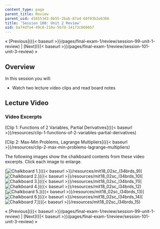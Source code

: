 ```yaml
---
content_type: page
parent_title: Review
parent_uid: d16553d3-0b55-2bab-87a4-60f03b2e6366
title: 'Session 100: Unit 2 Review'
uid: ba74dfa4-49c8-210a-5b7d-14173c6666b7
---
```


« [Previous]({{< baseurl >}}/pages/final-exam-1/review/session-99-unit-1-review) | [Next]({{< baseurl >}}/pages/final-exam-1/review/session-101-unit-3-review) »

Overview
--------

In this session you will:

*   Watch two lecture video clips and read board notes

Lecture Video
-------------

### Video Excerpts

[Clip 1: Functions of 2 Variables, Partial Derivatives]({{< baseurl >}}/resources/clip-1-functions-of-2-variables-partial-derivatives)

[Clip 2: Max-Min Problems, Lagrange Multipliers]({{< baseurl >}}/resources/clip-2-max-min-problems-lagrange-multipliers)

The following images show the chalkboard contents from these video excerpts. Click each image to enlarge.

[![Chalkboard 1.](BASEURL_PLACEHOLDER/resources/mit18_02sc_l34brds_9a)]({{< baseurl >}}/resources/mit18_02sc_l34brds_9)[![Chalkboard 2.](BASEURL_PLACEHOLDER/resources/mit18_02sc_l34brds_10a)]({{< baseurl >}}/resources/mit18_02sc_l34brds_10)[![Chalkboard 3.](BASEURL_PLACEHOLDER/resources/mit18_02sc_l34brds_11a)]({{< baseurl >}}/resources/mit18_02sc_l34brds_11)[![Chalkboard 4.](BASEURL_PLACEHOLDER/resources/mit18_02sc_l34brds_12a)]({{< baseurl >}}/resources/mit18_02sc_l34brds_12)  
[![Chalkboard 5.](BASEURL_PLACEHOLDER/resources/mit18_02sc_l34brds_13a)]({{< baseurl >}}/resources/mit18_02sc_l34brds_13)[![Chalkboard 6.](BASEURL_PLACEHOLDER/resources/mit18_02sc_l34brds_14a)]({{< baseurl >}}/resources/mit18_02sc_l34brds_14)[![Chalkboard 7.](BASEURL_PLACEHOLDER/resources/mit18_02sc_l34brds_15a)]({{< baseurl >}}/resources/mit18_02sc_l34brds_15)

« [Previous]({{< baseurl >}}/pages/final-exam-1/review/session-99-unit-1-review) | [Next]({{< baseurl >}}/pages/final-exam-1/review/session-101-unit-3-review) »
